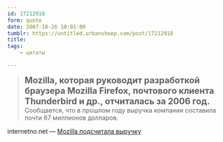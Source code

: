 ```yaml
---
id: 17212918
form: quote
date: 2007-10-26 10:01:00
tumblr: https://untitled.urbansheep.com/post/17212918
title: 
tags:
    - цитаты

---
```


<blockquote>
<strong style="font-size:1.4em;">Mozilla, которая руководит разработкой браузера Mozilla Firefox, почтового клиента Thunderbird и др., отчиталась за 2006 год.</strong> Сообщается, что в прошлом году выручка компании составила почти 67 миллионов долларов.
</blockquote>

internetno.net — <a href="http://internetno.net/2007/10/24/mozilla_finance_2006/">Mozilla подсчитала выручку</a>
